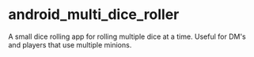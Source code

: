 # android_multi_dice_roller
 A small dice rolling app for rolling multiple dice at a time. Useful for DM's and players that use multiple minions. 
